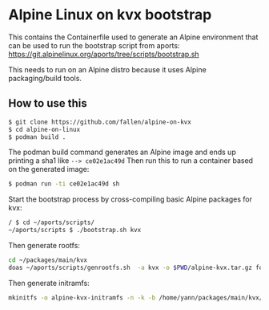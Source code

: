 # Alpine Linux on kvx bootstrap

This contains the Containerfile used to generate an Alpine environment that can be used to run the bootstrap script from aports: https://git.alpinelinux.org/aports/tree/scripts/bootstrap.sh

This needs to run on an Alpine distro because it uses Alpine packaging/build tools.

## How to use this

```bash
$ git clone https://github.com/fallen/alpine-on-kvx
$ cd alpine-on-linux
$ podman build .
```

The podman build command generates an Alpine image and ends up printing a sha1 like `--> ce02e1ac49d`
Then run this to run a container based on the generated image:

```bash
$ podman run -ti ce02e1ac49d sh
```

Start the bootstrap process by cross-compiling basic Alpine packages for kvx:

```bash
/ $ cd ~/aports/scripts/
~/aports/scripts $ ./bootstrap.sh kvx
```

Then generate rootfs:

```bash
cd ~/packages/main/kvx
doas ~/aports/scripts/genrootfs.sh  -a kvx -o $PWD/alpine-kvx.tar.gz fortify-headers-1.1-r3.apk linux-headers-5.16.20-r0.apk musl-1.2.3-r2.apk libc-dev-0.7.2-r5.apk pkgconf-1.9.5-r0.apk zlib-1.2.13-r2.apk openssl-3.1.1-r1.apk ca-certificates-20230506-r0.apk libmd-1.1.0-r0.apk gmp-6.2.1-r3.apk mpfr4-4.2.0-r3.apk mpc1-1.3.1-r1.apk isl26-0.26-r1.apk libucontext-1.2-r2.apk binutils-4.13.0-r12.apk gcc-12.2.1_git20220924-r10.apk libbsd-0.11.7-r2.apk busybox-1.36.1-r3.apk busybox-binsh-1.36.1-r3.apk file-5.44-r5.apk alpine-baselayout-3.4.3-r1.apk alpine-baselayout-data-3.4.3-r1.apk build-base-0.5-r3.apk  alpine-conf-3.16.2-r0.apk apk-tools-2.14.0-r5.apk busybox-extras-1.36.1-r3.apk busybox-extras-openrc-1.36.1-r3.apk busybox-ifupdown-1.36.1-r3.apk busybox-mdev-openrc-1.36.1-r3.apk busybox-openrc-1.36.1-r3.apk busybox-static-1.36.1-r3.apk busybox-suid-1.36.1-r3.apk util-linux-2.39.1-r0.apk  util-linux-misc-2.39.1-r0.apk util-linux-openrc-2.39.1-r0.apk
```

Then generate initramfs:

```bash
mkinitfs -o alpine-kvx-initramfs -n -k -b /home/yann/packages/main/kvx/rootfs
```
